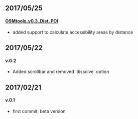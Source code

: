 ## 2017/05/25
#### [OSMtools_v0.3_Dist_POI](https://github.com/nilsnolde/ORStools/tree/OSMtools_v0.3_Dist_POI)
- added support to calculate accessibility areas by distance

## 2017/05/22 
#### v.0.2 
- Added scrollbar and removed 'dissolve' option 

## 2017/02/21 
#### v.0.1 
- first commit, beta version
